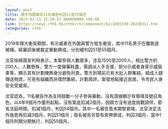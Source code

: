 ```yaml
---
layout: post
title: 理大外圍衝突11名被告判囚51至55個月
date: 2023-03-11 15:26:57.000000000 +08:00
link: https://news.rthk.hk/rthk/ch/component/k2/1691530-20230311.htm
categories: rthk
---
```


2019年理大衝突期間，有示威者在外圍與警方發生衝突，其中11名男子在彌敦道被捕，經審訊後被裁定暴動罪成，分別被判囚51至55個月。

法官徐綺薇宣判時表示，本案參與人數眾多，涉及1500至2000人，相比警方約200人，人數懸殊，警方一度彈藥耗盡，需調派人手支援，部分示威者身穿示威裝束等，顯示其有計劃掩飾身分避免刑責。警方到場前已有大批人群集結，組成人鏈傳送物資，可見有組織而非偶然集結，計劃周詳，案發地點接近民居，令市民人身安全受威脅。

法官認為，11名被告作為支持鼓勵一分子參與暴動，沒有證據顯示有領導及號召角色，以4年9個月作量刑起點，沒有案底扣減2個月，因辯方沒有過度挑戰證供，節省法庭時間，扣減1個月，判囚54個月。其中一名被告患末期腎衰竭，法官決定法外施恩再扣減3個月，判囚51個月；兩名被告另管有索帶罪成，判囚3個月，當中1個月刑期分期執行，判囚55個月。

